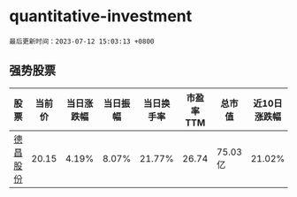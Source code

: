 # quantitative-investment

`最后更新时间：2023-07-12 15:03:13 +0800`

## 强势股票

|股票|当前价|当日涨跌幅|当日振幅|当日换手率|市盈率TTM|总市值|近10日涨跌幅|
|----|----|----|----|----|----|----|----|
|[德昌股份](https://xueqiu.com/S/SH605555)|20.15|4.19%|8.07%|21.77%|26.74|75.03亿|21.02%|
